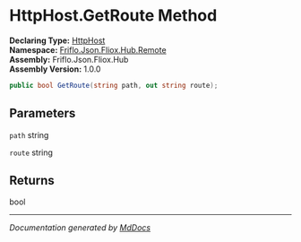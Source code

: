 ﻿<!--  
  <auto-generated>   
    The contents of this file were generated by a tool.  
    Changes to this file may be list if the file is regenerated  
  </auto-generated>   
-->

# HttpHost.GetRoute Method

**Declaring Type:** [HttpHost](../index.md)  
**Namespace:** [Friflo.Json.Fliox.Hub.Remote](../../index.md)  
**Assembly:** Friflo.Json.Fliox.Hub  
**Assembly Version:** 1.0.0

```csharp
public bool GetRoute(string path, out string route);
```

## Parameters

`path`  string

`route`  string

## Returns

bool

___

*Documentation generated by [MdDocs](https://github.com/ap0llo/mddocs)*
